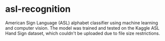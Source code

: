 # asl-recognition
American Sign Language (ASL) alphabet classifier using machine learning and computer vision.
The model was trained and tested on the Kaggle ASL Hand Sign dataset, which couldn't be uploaded due to file size restrictions. 
